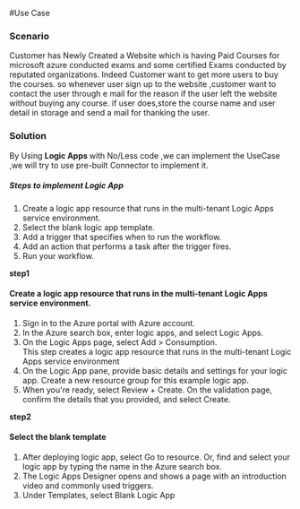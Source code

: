#Use Case
<h3>Scenario</h3>
<p> Customer has Newly Created a Website which is having Paid Courses for microsoft azure conducted exams and some certified Exams conducted by reputated organizations.
  Indeed Customer want to get more users to buy the courses. so whenever user sign up to the website ,customer want to contact the user through e mail for the reason if 
  the user left the website without buying any course. if user does,store the course name and user detail in storage and send a mail for thanking the user.  <p>
    
<h3>Solution</h3>
<p> By Using <b> Logic Apps </b>with No/Less code ,we can implement the UseCase ,we will try to use pre-built Connector to implement it. </p>

<h5>Steps to implement Logic App</h5>
<ol>
<li>Create a logic app resource that runs in the multi-tenant Logic Apps service environment.</li>
<li>Select the blank logic app template.</li>
<li>Add a trigger that specifies when to run the workflow.</li>
<li>Add an action that performs a task after the trigger fires.</li>
<li>Run your workflow.</li>
</ol>

<b>step1</b><br><h4>Create a logic app resource that runs in the multi-tenant Logic Apps service environment.</h4>
<ol>
<li>Sign in to the Azure portal with  Azure account.</li>
<li>In the Azure search box, enter logic apps, and select Logic Apps.</li>
<li>On the Logic Apps page, select Add > Consumption.
<br>
This step creates a logic app resource that runs in the multi-tenant Logic Apps service environment</li>
<li>On the Logic App pane, provide basic details and settings for your logic app. Create a new resource group for this example logic app.</li>
  <img src="">
<li>When you're ready, select Review + Create. On the validation page, confirm the details that you provided, and select Create.</li>
</ol>
<b>step2</b><br><h4>Select the blank template</h4>
<ol>
  <li>After  deploying logic app, select Go to resource. Or, find and select your logic app by typing the name in the Azure search box.</li>
  <li>The Logic Apps Designer opens and shows a page with an introduction video and commonly used triggers.</li>
  <li>Under Templates, select Blank Logic App</li>
  
  </ol>









